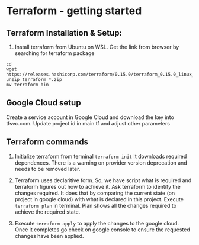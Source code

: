 # Terraform - getting started


## Terraform Installation & Setup:
1. Install terraform from Ubuntu on WSL. Get the link from browser by searching for terraform package

```linux
cd
wget https://releases.hashicorp.com/terraform/0.15.0/terraform_0.15.0_linux_amd64.zip
unzip terraform_*.zip
mv terraform bin
```

## Google Cloud setup
Create a service account in Google Cloud and download the key into tfsvc.com. 
Update project id in main.tf and adjust other parameters

## Terraform commands
1. Initialize terraform from terminal `terraform init`  It downloads required dependences.  There is a warning on provider version deprecation and needs to be removed later.
    

2. Terraform uses declaritive form.  So, we have script what is required and terraform figures out how to achieve it.  Ask terraform to identify the changes required.  It does that by comparing the current state (on project in google cloud) with what is declared in this project.  Execute `terraform plan` in terminal.  Plan shows all the changes required to achieve the required state. 

3. Execute `terraform apply` to apply the changes to the google cloud.  Once it completes go check on google console to ensure the requested changes have been applied.

